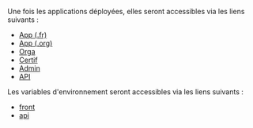 Une fois les applications déployées, elles seront accessibles via les liens suivants :
  * [App (.fr)](https://app-pr5401.review.pix.fr)
  * [App (.org)](https://app-pr5401.review.pix.org)
  * [Orga](https://orga-pr5401.review.pix.fr)
  * [Certif](https://certif-pr5401.review.pix.fr)
  * [Admin](https://admin-pr5401.review.pix.fr)
  * [API](https://api-pr5401.review.pix.fr/api/)

Les variables d'environnement seront accessibles via les liens suivants :
  * [front](https://dashboard.scalingo.com/apps/osc-fr1/pix-front-review-pr5401/environment)
  * [api](https://dashboard.scalingo.com/apps/osc-fr1/pix-api-review-pr5401/environment)
